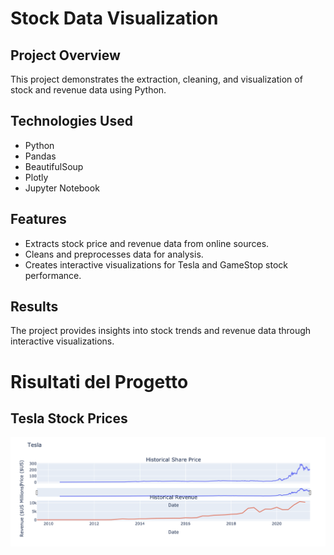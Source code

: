 # Stock Data Visualization

## Project Overview
This project demonstrates the extraction, cleaning, and visualization of stock and revenue data using Python.

## Technologies Used
- Python
- Pandas
- BeautifulSoup
- Plotly
- Jupyter Notebook

## Features
- Extracts stock price and revenue data from online sources.
- Cleans and preprocesses data for analysis.
- Creates interactive visualizations for Tesla and GameStop stock performance.

## Results
The project provides insights into stock trends and revenue data through interactive visualizations.

# Risultati del Progetto

## Tesla Stock Prices
![Tesla Stock Prices](tesla_stock_prices.png)
